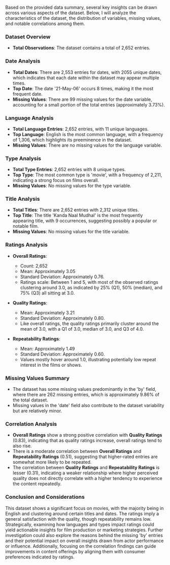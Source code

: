 Based on the provided data summary, several key insights can be drawn across various aspects of the dataset. Below, I will analyze the characteristics of the dataset, the distribution of variables, missing values, and notable correlations among them.

### Dataset Overview

- **Total Observations**: The dataset contains a total of 2,652 entries.

### Date Analysis
- **Total Dates**: There are 2,553 entries for dates, with 2055 unique dates, which indicates that each date within the dataset may appear multiple times.
- **Top Date**: The date '21-May-06' occurs 8 times, making it the most frequent date.
- **Missing Values**: There are 99 missing values for the date variable, accounting for a small portion of the total entries (approximately 3.73%).

### Language Analysis
- **Total Language Entries**: 2,652 entries, with 11 unique languages.
- **Top Language**: English is the most common language, with a frequency of 1,306, which highlights its preeminence in the dataset.
- **Missing Values**: There are no missing values for the language variable.

### Type Analysis
- **Total Type Entries**: 2,652 entries with 8 unique types.
- **Top Type**: The most common type is 'movie', with a frequency of 2,211, indicating a strong focus on films overall.
- **Missing Values**: No missing values for the type variable.

### Title Analysis
- **Total Titles**: There are 2,652 entries with 2,312 unique titles.
- **Top Title**: The title 'Kanda Naal Mudhal' is the most frequently appearing title, with 9 occurrences, suggesting possibly a popular or notable film.
- **Missing Values**: No missing values for the title variable.

### Ratings Analysis
- **Overall Ratings**:
  - Count: 2,652
  - Mean: Approximately 3.05 
  - Standard Deviation: Approximately 0.76. 
  - Ratings scale: Between 1 and 5, with most of the observed ratings clustering around 3.0, as indicated by 25% (Q1), 50% (median), and 75% (Q3) all sitting at 3.0.
  
- **Quality Ratings**:
  - Mean: Approximately 3.21 
  - Standard Deviation: Approximately 0.80.
  - Like overall ratings, the quality ratings primarily cluster around the mean of 3.0, with a Q1 of 3.0, median of 3.0, and Q3 of 4.0.
  
- **Repeatability Ratings**: 
  - Mean: Approximately 1.49 
  - Standard Deviation: Approximately 0.60.
  - Values mostly hover around 1.0, illustrating potentially low repeat interest in the films or shows.

### Missing Values Summary
- The dataset has some missing values predominantly in the 'by' field, where there are 262 missing entries, which is approximately 9.86% of the total dataset. 
- Missing values in the 'date' field also contribute to the dataset variability but are relatively minor.

### Correlation Analysis
- **Overall Ratings** show a strong positive correlation with **Quality Ratings** (0.83), indicating that as quality ratings increase, overall ratings tend to also rise.
- There is a moderate correlation between **Overall Ratings** and **Repeatability Ratings** (0.51), suggesting that higher-rated entries are somewhat more likely to be repeated.
- The correlation between **Quality Ratings** and **Repeatability Ratings** is lesser (0.31), indicating a weaker relationship where higher perceived quality does not directly correlate with a higher tendency to experience the content repeatedly.

### Conclusion and Considerations
This dataset shows a significant focus on movies, with the majority being in English and clustering around certain titles and dates. The ratings imply a general satisfaction with the quality, though repeatability remains low. Strategically, examining how languages and types impact ratings could yield actionable insights for film production or marketing strategies. Further investigation could also explore the reasons behind the missing 'by' entries and their potential impact on overall insights drawn from actor performance or influence. Additionally, focusing on the correlation findings can guide improvements in content offerings by aligning them with consumer preferences indicated by ratings.